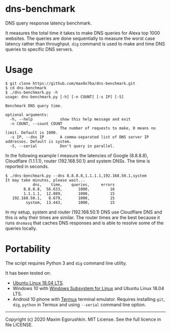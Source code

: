 # dns-benchmark
DNS query response latency benchmark.

It measures the total time it takes to make DNS queries for Alexa top 1000 websites. The queries are done sequentially to measure the worst case latency rather than throughput. `dig` command is used to make and time DNS queries to specific DNS servers.

# Usage
```
$ git clone https://github.com/max0x7ba/dns-benchmark.git
$ cd dns-benchmark
$ ./dns-benchmark.py -h
usage: dns-benchmark.py [-h] [-n COUNT] [-s IP] [-S]

Benchmark DNS query time.

optional arguments:
  -h, --help            show this help message and exit
  -n COUNT, --count COUNT
                        The number of requests to make, 0 means no limit. Default is 1000.
  -s IP, --dns IP       A comma-separated list of DNS server IP addresses. Default is system.
  -S, --serial          Don't query in parallel.
```

In the following example I measure the latencies of Google (8.8.8.8), Cloudflare (1.1.1.1), router (192.168.50.1) and system DNSs. The time is reported in seconds.

```
$ ./dns-benchmark.py --dns 8.8.8.8,1.1.1.1,192.168.50.1,system
It may take minutes, please wait...
            dns,    time,    queries,     errors
        8.8.8.8,  56.633,       1000,         16
        1.1.1.1,  12.089,       1000,         15
   192.168.50.1,   8.679,       1000,         15
         system,  13.443,       1000,         15
```

In my setup, system and router (192.168.50.1) DNS use Cloudflare DNS and this is why their times are similar. The router times are the best because it runs `dnsmasq` that caches DNS responses and is able to resolve some of the queries locally.

# Portability
The script requires Python 3 and `dig` command line utility.

It has been tested on:

* [Ubuntu Linux 18.04 LTS](https://ubuntu.com/download/desktop).
* Windows 10 with [Windows Subsystem for Linux](https://docs.microsoft.com/en-us/windows/wsl/install-win10) and Ubuntu Linux 18.04 LTS.
* Android 10 phone with [Termux](https://termux.com/) terminal emulator. Requires installing `git`, `dig`, `python` in Termux and using `--serial` command line option.

---

Copyright (c) 2020 Maxim Egorushkin. MIT License. See the full licence in file LICENSE.

